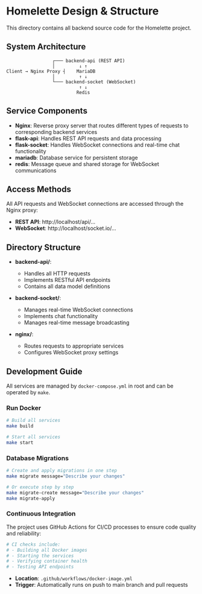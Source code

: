# Homelette Design & Structure

This directory contains all backend source code for the Homelette project.

## System Architecture

```
                 ┌─── backend-api (REST API)
                 │         ↓ ↑
Client → Nginx Proxy ┤    MariaDB
                 │         ↑ ↓
                 └─── backend-socket (WebSocket)
                           ↑ ↓
                          Redis
```

## Service Components

- **Nginx**: Reverse proxy server that routes different types of requests to corresponding backend services
- **flask-api**: Handles REST API requests and data processing
- **flask-socket**: Handles WebSocket connections and real-time chat functionality
- **mariadb**: Database service for persistent storage
- **redis**: Message queue and shared storage for WebSocket communications

## Access Methods

All API requests and WebSocket connections are accessed through the Nginx proxy:

- **REST API**: http://localhost/api/...
- **WebSocket**: http://localhost/socket.io/...

## Directory Structure

- **backend-api/**:
  - Handles all HTTP requests
  - Implements RESTful API endpoints
  - Contains all data model definitions

- **backend-socket/**:
  - Manages real-time WebSocket connections
  - Implements chat functionality
  - Manages real-time message broadcasting

- **nginx/**:
  - Routes requests to appropriate services
  - Configures WebSocket proxy settings

## Development Guide

All services are managed by `docker-compose.yml` in root and can be operated by `make`.

### Run Docker 

```bash
# Build all services
make build

# Start all services
make start
```

### Database Migrations

```bash
# Create and apply migrations in one step
make migrate message="Describe your changes"

# Or execute step by step
make migrate-create message="Describe your changes"
make migrate-apply
```

### Continuous Integration

The project uses GitHub Actions for CI/CD processes to ensure code quality and reliability:

```bash
# CI checks include:
# - Building all Docker images
# - Starting the services
# - Verifying container health
# - Testing API endpoints
```

- **Location**: `.github/workflows/docker-image.yml`
- **Trigger**: Automatically runs on push to main branch and pull requests


